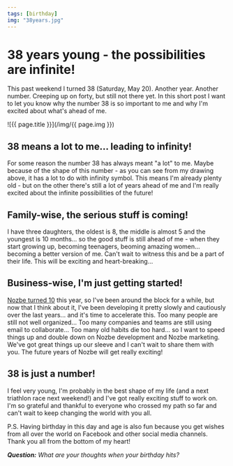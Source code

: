 ```yaml
---
tags: [birthday]
img: "38years.jpg"
---
```


# 38 years young - the possibilities are infinite!

This past weekend I turned 38 (Saturday, May 20). Another year. Another number. Creeping up on forty, but still not there yet. In this short post I want to let you know why the number 38 is so important to me and why I'm excited about what's ahead of me.

<!--More-->

![{{ page.title }}](/img/{{ page.img }})

## 38 means a lot to me... leading to infinity!

For some reason the number 38 has always meant "a lot" to me. Maybe because of the shape of this number - as you can see from my drawing above, it has a lot to do with infinity symbol. This means I'm already plenty old - but on the other there's still a lot of years ahead of me and I'm really excited about the infinite possibilities of the future!

## Family-wise, the serious stuff is coming!

I have three daughters, the oldest is 8, the middle is almost 5 and the youngest is 10 months... so the good stuff is still ahead of me - when they start growing up, becoming teenagers, beoming amazing women... becoming a better version of me. Can't wait to witness this and be a part of their life. This will be exciting and heart-breaking...

## Business-wise, I'm just getting started!

[Nozbe turned 10](/link-nozbe10years/) this year, so I've been around the block for a while, but now that I think about it, I've been developing it pretty slowly and cautiously over the last years... and it's time to accelerate this. Too many people are still not well organized... Too many companies and teams are still using email to collaborate... Too many old habits die too hard... so I want to speed things up and double down on Nozbe development and Nozbe marketing. We've got great things up our sleeve and I can't wait to share them with you. The future years of Nozbe will get really exciting!

## 38 is just a number!

I feel very young, I'm probably in the best shape of my life (and a next triathlon race next weekend!) and I've got really exciting stuff to work on. I'm so grateful and thankful to everyone who crossed my path so far and can't wait to keep changing the world with you all.

P.S. Having birthday in this day and age is also fun because you get wishes from all over the world on Facebook and other social media channels. Thank you all from the bottom of my heart!

***Question:*** *What are your thoughts when your birthday hits?*

[d]: http://db.tt/kD7Liux
[t]: https://twitter.com/MSliwinski
[p]: /podcast
[n]: https://michael.gratis/nozbe
[r]: https://michael.gratis/radex
[i]: https://michael.gratis/thepodcast
[o]: https://michael.gratis/ipadonly
[pm]: http://productivemag.com/